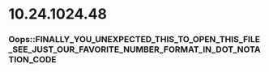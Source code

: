 # 10.24.1024.48
### Oops::FINALLY_YOU_UNEXPECTED_THIS_TO_OPEN_THIS_FILE_SEE_JUST_OUR_FAVORITE_NUMBER_FORMAT_IN_DOT_NOTATION_CODE
